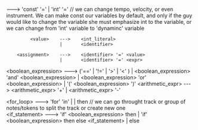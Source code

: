 <variable decl.>    --->    'const' <identifier> '=' <value>
                        |       'int' <identifier> '=' <value> // we can change tempo, velocity, or even instrument. 
We can make const our variables by default, and only if the guy would like to change the variable she must emphasize int to the variable, 
or we can change from 'int' variable to 'dynaminc' variable

             <value>    --->    <int_literal>
                        |       <identifier>    

        <assignment>    --->    <identifier> '=' <value>
                        |       <identifier> '=' <expr>

  <boolean_expression>  --->    <value> ('==' | '!=' | '>' | '<' )<value>
                        |       <boolean_expression> 'and' <boolean_expression>
                        |       <boolean_expression> 'or' <boolean_expression>
                        |       '(' <boolean_expression> ')'
       <arithmetic_expr>  --->      <arithmetic_expr> '+' <value>
                         |      <arithmetic_expr> '-' <value>

 <for_loop>       --->    'for' <identifier> 'in' <track> | <set group> | <semantic group>  then  <expr> // we can go throught track or group of notes/tokens to split the track or create new one                                                                             
<if_statement>   --->    'if' <boolean_expression>  then <expr> | 'if' <boolean_expression>  then <expr> else <if_statement> <expr> | else <expr>
